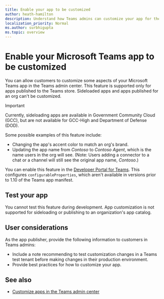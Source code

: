 ```yaml
---
title: Enable your app to be customized
author: heath-hamilton
description: Understand how Teams admins can customize your app for their org.
localization_priority: Normal
ms.author: surbhigupta
ms.topic: overview
---
```

# Enable your Microsoft Teams app to be customized

You can allow customers to customize some aspects of your Microsoft Teams app in the Teams admin center. This feature is supported only for apps published to the Teams store. Sideloaded apps and apps published for an org can't be customized.

> [!IMPORTANT]
> Currently, sideloading apps are available in Government Community Cloud (GCC), but are not available for GCC-High and Department of Defense (DOD).

Some possible examples of this feature include:

* Changing the app's accent color to match an org's brand.
* Updating the app name from *Contoso* to *Contoso Agent*, which is the name users in the org will see. (Note: Users adding a connector to a chat or a channel will still see the original app name, *Contoso*.)

You can enable this feature in the [Developer Portal for Teams](https://dev.teams.microsoft.com/home). This configures `configurableProperties`, which aren't available in versions prior to 1.10 of the Teams app manifest.

## Test your app

You cannot test this feature during development. App customization is not supported for sideloading or publishing to an organization's app catalog.

## User considerations

As the app publisher, provide the following information to customers in Teams admins:
* Include a note recommending to test customization changes in a Teams test tenant before making changes in their production environment. 
* Provide best practices for how to customize your app.

## See also

* [Customize apps in the Teams admin center](/MicrosoftTeams/customize-apps)
